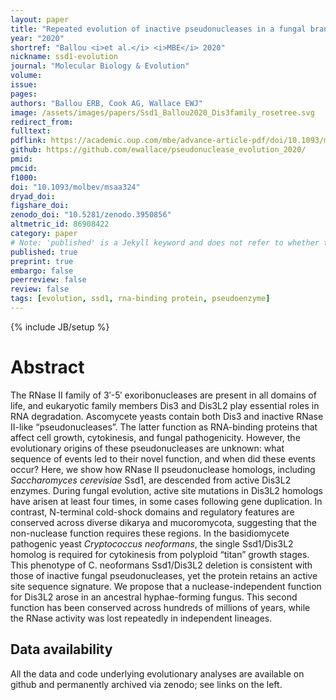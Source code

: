 ```yaml
---
layout: paper
title: "Repeated evolution of inactive pseudonucleases in a fungal branch of the Dis3/RNase II family of nucleases"
year: "2020"
shortref: "Ballou <i>et al.</i> <i>MBE</i> 2020"
nickname: ssd1-evolution
journal: "Molecular Biology & Evolution"
volume: 
issue:
pages: 
authors: "Ballou ERB, Cook AG, Wallace EWJ"
image: /assets/images/papers/Ssd1_Ballou2020_Dis3family_rosetree.svg
redirect_from: 
fulltext: 
pdflink: https://academic.oup.com/mbe/advance-article-pdf/doi/10.1093/molbev/msaa324/34880180/msaa324.pdf
github: https://github.com/ewallace/pseudonuclease_evolution_2020/
pmid: 
pmcid: 
f1000: 
doi: "10.1093/molbev/msaa324"
dryad_doi:
figshare_doi: 
zenodo_doi: "10.5281/zenodo.3950856"
altmetric_id: 86908422
category: paper
# Note: 'published' is a Jekyll keyword and does not refer to whether the paper is published, but rather to whether this Markdown should be part of the rendered site.
published: true
preprint: true
embargo: false	
peerreview: false
review: false
tags: [evolution, ssd1, rna-binding protein, pseudoenzyme]
---
```

{% include JB/setup %}

# Abstract 

The RNase II family of 3′-5′ exoribonucleases are present in all domains of life, and eukaryotic family members Dis3 and Dis3L2 play essential roles in RNA degradation. Ascomycete yeasts contain both Dis3 and inactive RNase II-like “pseudonucleases”. The latter function as RNA-binding proteins that affect cell growth, cytokinesis, and fungal pathogenicity. However, the evolutionary origins of these pseudonucleases are unknown: what sequence of events led to their novel function, and when did these events occur? Here, we show how RNase II pseudonuclease homologs, including *Saccharomyces cerevisiae* Ssd1, are descended from active Dis3L2 enzymes. During fungal evolution, active site mutations in Dis3L2 homologs have arisen at least four times, in some cases following gene duplication. In contrast, N-terminal cold-shock domains and regulatory features are conserved across diverse dikarya and mucoromycota, suggesting that the non-nuclease function requires these regions. In the basidiomycete pathogenic yeast *Cryptococcus neoformans*, the single Ssd1/Dis3L2 homolog is required for cytokinesis from polyploid “titan” growth stages. This phenotype of C. neoformans Ssd1/Dis3L2 deletion is consistent with those of inactive fungal pseudonucleases, yet the protein retains an active site sequence signature. We propose that a nuclease-independent function for Dis3L2 arose in an ancestral hyphae-forming fungus. This second function has been conserved across hundreds of millions of years, while the RNase activity was lost repeatedly in independent lineages.

## Data availability

All the data and code underlying evolutionary analyses are available on github and permanently archived via zenodo; see links on the left.
